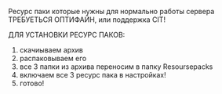 Ресурс паки которые нужны для нормально работы сервера
ТРЕБУЕТЬСЯ ОПТИФАЙН, или поддержка CIT!


ДЛЯ УСТАНОВКИ РЕСУРС ПАКОВ:
1. скачиываем архив
2. распаковываем его
3. все 3 папки из архива переносим в папку Resoursepacks
4. включаем все 3 ресурс пака в настройках!
5. готово!

